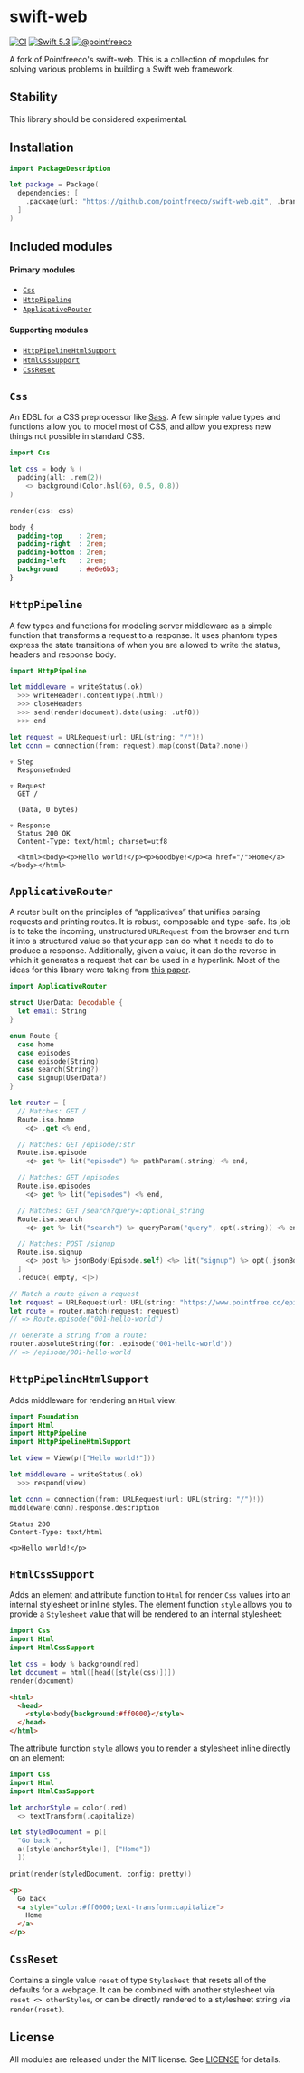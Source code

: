 # swift-web

[![CI](https://github.com/pointfreeco/swift-web/workflows/CI/badge.svg)](https://actions-badge.atrox.dev/pointfreeco/swift-web/goto)
[![Swift 5.3](https://img.shields.io/badge/swift-5.3-ED523F.svg?style=flat)](https://swift.org/download/)
[![@pointfreeco](https://img.shields.io/badge/contact-@pointfreeco-5AA9E7.svg?style=flat)](https://twitter.com/pointfreeco)

A fork of Pointfreeco's swift-web. This is a collection of mopdules for solving various problems in building a Swift web framework.

## Stability

This library should be considered experimental.

## Installation

```swift
import PackageDescription

let package = Package(
  dependencies: [
    .package(url: "https://github.com/pointfreeco/swift-web.git", .branch("main")),
  ]
)
```

## Included modules

#### Primary modules

* [`Css`](#css)
* [`HttpPipeline`](#httppipeline)
* [`ApplicativeRouter`](#applicativerouter)

#### Supporting modules

* [`HttpPipelineHtmlSupport`](#httppipelinehtmlsupport)
* [`HtmlCssSupport`](#htmlcsssupport)
* [`CssReset`](#cssreset)

## `Css`

An EDSL for a CSS preprocessor like [Sass](http://sass-lang.com). A few simple value types and functions allow you to model most of CSS, and allow you express new things not possible in standard CSS.

```swift
import Css

let css = body % (
  padding(all: .rem(2))
    <> background(Color.hsl(60, 0.5, 0.8))
)

render(css: css)
```
```css
body {
  padding-top    : 2rem;
  padding-right  : 2rem;
  padding-bottom : 2rem;
  padding-left   : 2rem;
  background     : #e6e6b3;
}
```

## `HttpPipeline`

A few types and functions for modeling server middleware as a simple function that transforms a request to a response. It uses phantom types express the state transitions of when you are allowed to write the status, headers and response body.

```swift
import HttpPipeline

let middleware = writeStatus(.ok)
  >>> writeHeader(.contentType(.html))
  >>> closeHeaders
  >>> send(render(document).data(using: .utf8))
  >>> end

let request = URLRequest(url: URL(string: "/")!)
let conn = connection(from: request).map(const(Data?.none))
```
```text
▿ Step
  ResponseEnded

▿ Request
  GET /

  (Data, 0 bytes)

▿ Response
  Status 200 OK
  Content-Type: text/html; charset=utf8

  <html><body><p>Hello world!</p><p>Goodbye!</p><a href="/">Home</a></body></html>
```

## `ApplicativeRouter`

A router built on the principles of “applicatives” that unifies parsing requests and printing routes. It is robust, composable and type-safe. Its job is to take the incoming, unstructured `URLRequest` from the browser and turn it into a structured value so that your app can do what it needs to do to produce a response. Additionally, given a value, it can do the reverse in which it generates a request that can be used in a hyperlink. Most of the ideas for this library were taking from [this paper](http://www.informatik.uni-marburg.de/~rendel/unparse/).

```swift
import ApplicativeRouter

struct UserData: Decodable {
  let email: String
}

enum Route {
  case home
  case episodes
  case episode(String)
  case search(String?)
  case signup(UserData?)
}

let router = [
  // Matches: GET /
  Route.iso.home
    <¢> .get <% end,

  // Matches: GET /episode/:str
  Route.iso.episode
    <¢> get %> lit("episode") %> pathParam(.string) <% end,

  // Matches: GET /episodes
  Route.iso.episodes
    <¢> get %> lit("episodes") <% end,

  // Matches: GET /search?query=:optional_string
  Route.iso.search
    <¢> get %> lit("search") %> queryParam("query", opt(.string)) <% end,

  // Matches: POST /signup
  Route.iso.signup
    <¢> post %> jsonBody(Episode.self) <%> lit("signup") %> opt(.jsonBody)) <% end,
  ]
  .reduce(.empty, <|>)

// Match a route given a request
let request = URLRequest(url: URL(string: "https://www.pointfree.co/episode/001-hello-world")!)
let route = router.match(request: request)
// => Route.episode("001-hello-world")

// Generate a string from a route:
router.absoluteString(for: .episode("001-hello-world"))
// => /episode/001-hello-world
```

##  `HttpPipelineHtmlSupport`

Adds middleware for rendering an `Html` view:

```swift
import Foundation
import Html
import HttpPipeline
import HttpPipelineHtmlSupport

let view = View(p(["Hello world!"]))

let middleware = writeStatus(.ok)
  >>> respond(view)

let conn = connection(from: URLRequest(url: URL(string: "/")!))
middleware(conn).response.description
```
```text
Status 200
Content-Type: text/html

<p>Hello world!</p>
```

## `HtmlCssSupport`

Adds an element and attribute function to `Html` for render `Css` values into an internal stylesheet or inline styles. The element function `style` allows you to provide a `Stylesheet` value that will be rendered to an internal stylesheet:

```swift
import Css
import Html
import HtmlCssSupport

let css = body % background(red)
let document = html([head([style(css)])])
render(document)
```
```html
<html>
  <head>
    <style>body{background:#ff0000}</style>
  </head>
</html>
```

The attribute function `style` allows you to render a stylesheet inline directly on an element:

```swift
import Css
import Html
import HtmlCssSupport

let anchorStyle = color(.red)
  <> textTransform(.capitalize)

let styledDocument = p([
  "Go back ",
  a([style(anchorStyle)], ["Home"])
  ])

print(render(styledDocument, config: pretty))
```
```html
<p>
  Go back
  <a style="color:#ff0000;text-transform:capitalize">
    Home
  </a>
</p>
```

## `CssReset`

Contains a single value `reset` of type `Stylesheet` that resets all of the defaults for a webpage. It can be combined with another stylesheet via `reset <> otherStyles`, or can be directly rendered to a stylesheet string via `render(reset)`.

## License

All modules are released under the MIT license. See [LICENSE](LICENSE) for details.
